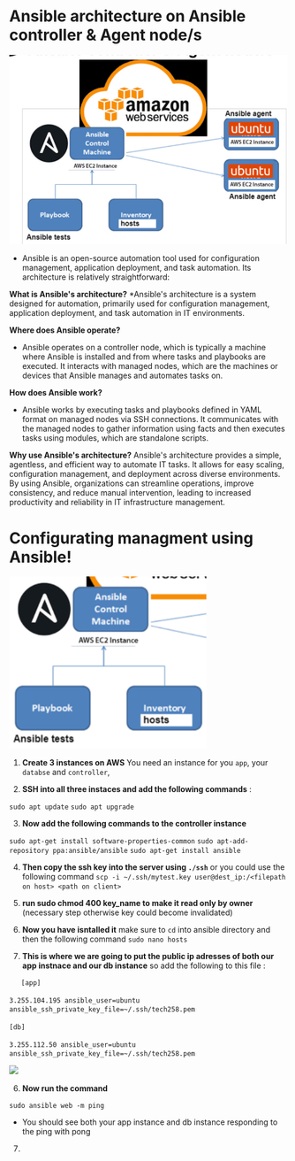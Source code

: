 # Ansible architecture on Ansible controller & Agent node/s 


![](renamed.jpg)

* Ansible is an open-source automation tool used for configuration management, application deployment, and task automation. Its architecture is relatively straightforward:

**What is Ansible's architecture?**
*Ansible's architecture is a system designed for automation, primarily used for configuration management, application deployment, and task automation in IT environments.

**Where does Ansible operate?**
* Ansible operates on a controller node, which is typically a machine where Ansible is installed and from where tasks and playbooks are executed. It interacts with managed nodes, which are the machines or devices that Ansible manages and automates tasks on.

**How does Ansible work?**
* Ansible works by executing tasks and playbooks defined in YAML format on managed nodes via SSH connections. It communicates with the managed nodes to gather information using facts and then executes tasks using modules, which are standalone scripts.

**Why use Ansible's architecture?**
Ansible's architecture provides a simple, agentless, and efficient way to automate IT tasks. It allows for easy scaling, configuration management, and deployment across diverse environments. By using Ansible, organizations can streamline operations, improve consistency, and reduce manual intervention, leading to increased productivity and reliability in IT infrastructure management.




# Configurating managment using Ansible!

![](inside_ansible.png)


1. **Create 3 instances on AWS** You need an instance for you ```app```, your ```databse``` and ```controller```,

2. **SSH into all three instaces and add the following commands** : 

```sudo apt update```
```sudo apt upgrade```

3. **Now add the following commands to the controller instance** 

```sudo apt-get install software-properties-common```
```sudo apt-add-repository ppa:ansible/ansible```
```sudo apt-get install ansible```

4. **Then copy the ssh key into the server using ```./ssh```** or you could use the following command ```scp -i ~/.ssh/mytest.key user@dest_ip:/<filepath on host> <path on client>```

6. **run sudo chmod 400 key_name to make it read only by owner** (necessary step otherwise key could become invalidated)
   
7.  **Now you have isntalled it** make sure to ``cd`` into ansible directory and then the following command ```sudo nano hosts```

8. **This is where we are going to put the public ip adresses of both our app instnace and our db instance** so add the following to this file : 
```
   [app]
 
3.255.104.195 ansible_user=ubuntu ansible_ssh_private_key_file=~/.ssh/tech258.pem
 
[db]
 
3.255.112.50 ansible_user=ubuntu ansible_ssh_private_key_file=~/.ssh/tech258.pem

```

![](img_1.png)

6. **Now run the command** 

```
sudo ansible web -m ping
```

* You should see both your app instance and db instance responding to the ping with pong

7. 

